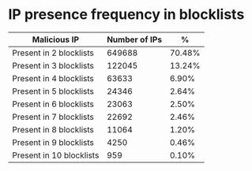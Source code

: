 # IP presence frequency in blocklists
| Malicious IP | Number of IPs | % |
|----|----|----|
| Present in 2 blocklists | 649688 | 70.48% |
| Present in 3 blocklists | 122045 | 13.24% |
| Present in 4 blocklists | 63633 | 6.90% |
| Present in 5 blocklists | 24346 | 2.64% |
| Present in 6 blocklists | 23063 | 2.50% |
| Present in 7 blocklists | 22692 | 2.46% |
| Present in 8 blocklists | 11064 | 1.20% |
| Present in 9 blocklists | 4250 | 0.46% |
| Present in 10 blocklists | 959 | 0.10% |
